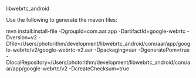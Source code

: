 libwebrtc_android

Use the following to generate the maven files:

mvn install:install-file -DgroupId=com.aar.app -DartifactId=google-webrtc -Dversion=v2 -Dfile=/Users/photorithm/development/libwebrtc_android/com/aar/app/google-webrtc/v2/google-webrtc-v2.aar -Dpackaging=aar -DgeneratePom=true -DlocalRepository=/Users/photorithm/development/libwebrtc_android/com/aar/app/google-webrtc/v2 -DcreateChecksum=true
